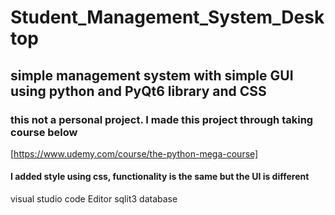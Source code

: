 # Student_Management_System_Desktop
## simple management system with simple GUI using python and PyQt6 library and CSS
### this not a personal project. I made this project through taking course below 
[https://www.udemy.com/course/the-python-mega-course] 
#### I added style using css, functionality is the same but the UI is different

visual studio code Editor
sqlit3 database



